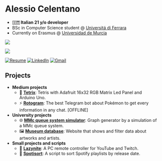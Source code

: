 # Alessio Celentano
- **🇮🇹 Italian 21 y/o developer**
- BSc in Computer Science student @ [Universitá di Ferrara](https://corsi.unife.it/informatica)
- Currently on Erasmus @ [Universidad de Murcia](https://www.um.es/web/estudios/grados/informatica)

[![](https://skillicons.dev/icons?i=py,c,cpp,java,haskell,bash)](https://skillicons.dev)

[![](https://skillicons.dev/icons?i=git,github,mysql,arduino,vscode,neovim,latex,regex)](https://skillicons.dev)

[![Resume](https://img.shields.io/badge/Resume-FFFFFF?style=for-the-badge&logo=googledocs&logoColor=black)](Alessio-Celentano-Resume.pdf)
[![LinkedIn](https://img.shields.io/badge/LinkedIn-0077B5?style=for-the-badge&logo=linkedin&logoColor=white)](https://www.linkedin.com/in/alessiocelentano)
[![Gmail](https://img.shields.io/badge/Gmail-F51115?style=for-the-badge&logo=gmail&logoColor=white)](mailto:alessiocelentano2003@gmail.com)

## Projects

- **Medium projects**
  - 👾 [**Tetrix**](https://github.com/alessiocelentano/tetrix): Tetris with Adafruit 16x32 RGB Matrix Led Panel and Arduino Uno.
  - ⚡️ [**Rotogram**](https://github.com/alessiocelentano/rotogram): The best Telegram bot about Pokémon to get every information in any chat. [OFFLINE]
- **University projects**
  - 🌐 [**MMc queue system simulator**](https://github.com/Network-Project-Unife/Simulation-of-an-MMC-queue-system): Graph generator by a simulation of a MMc queue system.
  - 🖼️ [**Museum database**](https://github.com/Databases-Course-Project/Databases-Course-Project): Website that shows and filter data about artworks and artists.
- **Small projects and scripts**
  - 📱 [**Lazynite**](https://github.com/alessiocelentano/lazynite): A PC remote controller for YouTube and Twitch.
  - 🎵 [**Spotisort**](https://github.com/alessiocelentano/spotisort): A script to sort Spotify playlists by release date.

